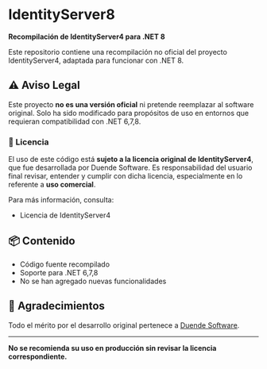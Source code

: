 # IdentityServer8

**Recompilación de IdentityServer4 para .NET 8**

Este repositorio contiene una recompilación no oficial del proyecto IdentityServer4, adaptada para funcionar con .NET 8.

## ⚠️ Aviso Legal

Este proyecto **no es una versión oficial** ni pretende reemplazar al software original. Solo ha sido modificado para propósitos de uso en entornos  que requieran compatibilidad con .NET 6,7,8.

### 📝 Licencia

El uso de este código está **sujeto a la licencia original de IdentityServer4**, que fue desarrollada por Duende Software. Es responsabilidad del usuario final revisar, entender y cumplir con dicha licencia, especialmente en lo referente a **uso comercial**.

Para más información, consulta:
- Licencia de IdentityServer4

## 📦 Contenido

- Código fuente recompilado
- Soporte para .NET 6,7,8
- No se han agregado nuevas funcionalidades

## 🤝 Agradecimientos

Todo el mérito por el desarrollo original pertenece a [Duende Software](https://duendesoftware.com/).

---

**No se recomienda su uso en producción sin revisar la licencia correspondiente.**
